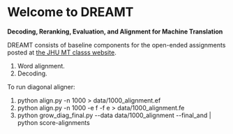 Welcome to DREAMT
=================
**Decoding, Reranking, Evaluation, and Alignment for Machine Translation**

DREAMT consists of baseline components for the open-ended assignments
posted at [the JHU MT classs website](http://mt-class.org/jhu). 

1) Word alignment.
2) Decoding.

To run diagonal aligner:
1) python align.py -n 1000 > data/1000_alignment.ef
2) python align.py -n 1000 -e f -f e > data/1000_alignment.fe
3) python grow_diag_final.py --data data/1000_alignment --final_and | python score-alignments
